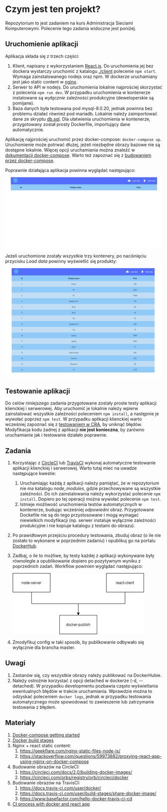 # Czym jest ten projekt?
Repozytorium to jest zadaniem na kurs Administracja Sieciami Komputerowymi.
Polecenie tego zadania widoczne jest poniżej.

## Uruchomienie aplikacji
Aplikacja składa się z trzech części:
1. Klient, napisany z wykorzystaniem [React.js](https://reactjs.org/). Do uruchomienia jej bez dockera wystarczy uruchomić z katalogu [./client](./client) polecenie `npm start`. Wymaga zainstalowanego nodejs oraz npm. W dockerze uruchamiany jest jako static content w [nginx](https://www.nginx.com/).
2. Serwer to API w nodejs. Do uruchomienia lokalnie najprościej skorzystać z polecenia `npm run dev`. W przypadku uruchomienia w kontenerze instalowane są _wyłącznie_ zależności produkcyjne (deweloperskie są pomijane).
3. Baza danych była testowana pod mysql-8.0.20, jednak powinna bez problemu działać również pod mariadb. Lokalnie należy zaimportować dane ze skryptu [db.sql](db/db.sql). Dla ułatwienia uruchomienia w kontenerze, przygotowany został prosty Dockerfile, importujący dane automatycznie.

Aplikację najprościej uruchomić przez docker-compose: `docker-compose up`. Uruchomienie może potrwać dłużej, jeżeli niezbędne obrazy bazowe nie są dostępne lokalnie. Więcej opcji uruchamiania można znaleźć w [dokumentacji docker-compose](https://docs.docker.com/compose/reference/up/). Warto też zapoznać się z [budowaniem przez docker-compose](https://docs.docker.com/compose/reference/build/).

Poprawnie działająca aplikacja powinna wyglądać następująco:

![App before data fetching](./res/ui-empty.jpg)

Jeżeli uruchomione zostały wszystkie trzy kontenery, po naciśnięciu przycisku _Load data_ powinny wyświetlić się produkty:

![App with data](./res/ui-full.jpg)

## Testowanie aplikacji
Do celów niniejszego zadania przygotowane zostały proste testy aplikacji klienckiej i serwerowej. Aby uruchomić je lokalnie należy wpierw zainstalować wszystkie zależności poleceniem `npm install`, a następnie je wywołać poprzez `npm test`. W przypadku aplikacji klienckiej warto wcześniej zapoznać się z [testowaniem w CRA](https://create-react-app.dev/docs/running-tests), by uniknąć błędów. Modyfikacja kodu żadnej z aplikacji **nie jest konieczna**, by zarówno uruchamianie jak i testowanie działało poprawnie.

## Zadania
1. Korzystając z [CircleCI](https://circleci.com/) lub [TravisCI](https://travis-ci.org/) wykonaj automatyczne testowanie aplikacji klienckiej i serwerowej. Warto tutaj mieć na uwadze następujące kwestie:
    1. Uruchamiając każdą z aplikacji należy pamiętać, że w repozytorium nie ma katalogu *node_modules*, gdzie przechowywane są wszystkie zależności. Do ich zainstalowania należy wykorzystać polecenie `npm install`. Dopiero po tej operacji można wywołać polecenie `npm test`.
    2. Istnieje możliwość uruchomienia testów automatycznych w kontenerze, budując wcześniej _odpowiedni_ obraz. Przygotowane Dockefile nie są do tego przystosowane i mogą wymagać niewielkich modyfikacji (np. serwer instaluje wyłącznie zależności produkcyjne i nie kopiuje katalogu z testami do obrazu).
2. Po prawidłowym przejściu procedury testowania, zbuduj obraz (o ile nie zostało to wykonane w poprzednim zadaniu) i opublikuj go na portalu [DockerHub](https://hub.docker.com/).
3. Zadbaj, o ile to możliwe, by testy każdej z aplikacji wykonywane były równolegle a opublikowanie dopiero po pozytywnym wyniku z poprzednich zadań. Workflow powinien wyglądać następująco:

    ![CI workflow](./res/workflow.jpg)
4. Zmodyfikuj config w taki sposób, by publikowanie odbywało się wyłącznie dla brancha master.

## Uwagi
1. Zastanów się, czy wszystkie obrazy należy publikować na DockerHubie.
2. Należy ostrożnie korzystać z opcji detached w dockerze (-d, --detached). W przypadku developmentu pozbawia często wyświetlania ewentualnych błędów w trakcie uruchamiania. Wprawdzie można to odzyskać poleceniem `docker logs`, jednak w przypadku testowania automatycznego może spowodować to zawieszenie lub zatrzymanie testowania z błędem.

## Materiały
1. [Docker-compose getting started](https://docs.docker.com/compose/gettingstarted/)
2. [Docker build stages](https://medium.com/@tonistiigi/advanced-multi-stage-build-patterns-6f741b852fae)
3. Nginx + react static content:
    1. https://geekflare.com/nginx-static-files-node-js/
    2. https://stackoverflow.com/questions/59973882/proxying-react-app-using-nginx-on-docker-compose
4. Budowanie obrazów na CircleCI:
    1. https://circleci.com/docs/2.0/building-docker-images/
    2. https://circleci.com/orbs/registry/orb/circleci/docker
5. Budowanie obrazów na TravisCI:
    1. https://docs.travis-ci.com/user/docker/
    2. https://docs.travis-ci.com/user/build-stages/share-docker-image/
    3. https://www.basefactor.com/hello-docker-travis-ci-cd
6. [CI process with docker and react app](https://medium.com/swlh/an-example-ci-process-for-react-apps-with-docker-2247171a218)

